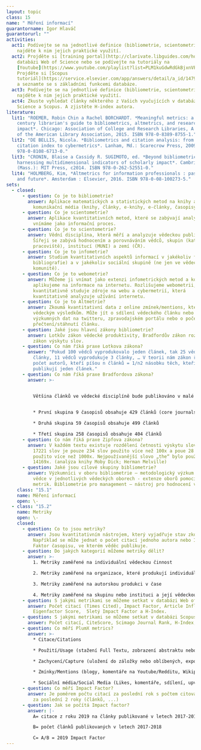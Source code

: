 ```yaml
---
layout: topic
class: 15
name: " Měření informací"
guarantorname: Igor Hlaváč
guarantorurl: ""
activities:
  act1: Podívejte se na jednotlivé definice (bibliometrie, scientometrie, …) a
    najděte k nim jejich praktické využití.
  act2: Projděte si [training portal](http://clarivate.libguides.com/home) k
    databázi Web of Science nebo se podívejte na tutoriály na
    [Youtube](https://www.youtube.com/playlist?list=PLM1kuGdwRdGkBjxnVPR0PL5Y2zDuw9d1s).
    Projděte si [Scopus
    tutoriál](https://service.elsevier.com/app/answers/detail/a_id/14799/supporthub/scopus/)
    a seznamte se s základními funkcemi databáze.
  act3: Podívejte se na jednotlivé definice (bibliometrie, scientometrie, …) a
    najděte k nim jejich praktické využití.
  act4: Zkuste vyhledat články některého z Vašich vyučujících v databázích Web of
    Science a Scopus. A zjistěte H-index autora.
literature:
  lit1: "ROEMER, Robin Chin a Rachel BORCHARDT. *Meaningful metrics: a 21st
    century librarian's guide to bibliometrics, altmetrics, and research
    impact*. Chicago: Association of College and Research Libraries, A division
    of the American Library Association, 2015. ISBN 978-0-8389-8755-1."
  lit2: "DE BELLIS, Nicola. *Bibliometrics and citation analysis: from the Science
    citation index to cybermetrics*. Lanham, Md.: Scarecrow Press, 2009. ISBN
    978-0-8108-6713-0."
  lit3: "CRONIN, Blaise a Cassidy R. SUGIMOTO, ed. *Beyond bibliometrics:
    harnessing multidimensional indicators of scholarly impact*. Cambridge
    (Mass.): MIT Press, c2014. ISBN 978-0-262-52551-0."
  lit4: "HOLMBERG, Kim, *Altmetrics for information professionals : past, present
    and future*. Amsterdam : Elsevier, 2016. ISBN 978-0-08-100273-5."
sets:
  - closed:
      - question: Co je to bibliometrie?
        answer: Aplikace matematických a statistických metod na knihy a další
          komunikační média (knihy, články, e-knihy, e-články, časopisy.
      - question: Co je scientometrie?
        answer: Aplikace kvantitativních metod, které se zabývají analýzou vědy, kterou
          vnímáme jako informační proces.
      - question: Co je to scientometrie?
        answer: Vědní disciplína, která měří a analyzuje vědeckou publikační činnost.
          Šířeji se zabývá hodnocením a porovnáváním vědců, skupin (katedra,
          pracoviště), institucí (MUNI) a zemí (ČR).
      - question: Co je to infometrie?
        answer: Studium kvantitativních aspektů informací v jakékoliv formě (ne jen
          bibliografie) a v jakékoliv sociální skupině (ne jen ve vědecké
          komunitě).
      - question: Co je to webometrie?
        answer: Můžeme ji vnímat jako extenzi infometrických metod a konceptů, které
          aplikujeme na informace na internetu. Rozlišujeme webometrii, která
          kvantitativně studuje zdroje na webu a cybermetrií, která
          kvantitativně analyzuje užívání internetu.
      - question: Co je to Altmetrie?
        answer: Zkoumá kvantitativní data z online zmínek/mentions, které se vztahují k
          vědeckým výsledkům. Může jít o sdílení vědeckého článku nebo
          výzkumných dat na twitteru, zpravodajském portálu nebo o počet
          přečtení/stáhnutí článku.
      - question: Jaké jsou hlavní zákony bibliometrie?
        answer: Lotkův zákon vědecké produktivity, Bradfordův zákon rozptylu, Zipfův
          zákon výskytu slov.
      - question: Co nám říká praxe Lotkova zákona?
        answer: "Pokud 100 vědců vyprodukovalo jeden článek, tak 25 vědců vyprodukuje 2
          články, 11 vědců vyprodukuje 3 články, … V teorii nám zákon říká:
          počet autorů, kteří píšou n článků = 1/n2 násobku těch, kteří
          publikují jeden článek."
      - question: Co nám říká praxe Bradfordova zákona?
        answer: >-
          

          Většina článků ve vědecké disciplíně bude publikováno v malé skupině hlavních časopisů (core journals), zatímco zbytek článků je rozptýleno ve velkém počtu časopisů. Prakticky:


          * První skupina 9 časopisů obsahuje 429 článků (core journals)

          * Druhá skupina 59 časopisů obsahuje 499 článků

          * Třetí skupina 258 časopisů obsahuje 404 článků
      - question: Co nám říká praxe Zipfova zákona?
        answer: V každém textu existuje rozdělení četnosti výskytu slov. Z unikátních
          17221 slov je pouze 234 slov použito více než 100x a poue 28 slov je
          použito více než 1000x. Nejpoužívanější slovo „the“ bylo použito
          14169x. (analýza knihy Moby Dick; Herman Melville)
      - question: Jaké jsou cílové skupiny bibliometrie?
        answer: Výzkumníci v oboru bibliometrie – metodologický výzkum. Bibliometrie pro
          vědce v jednotlivých vědeckých oborech - extenze oborů pomocí různých
          metrik. Bibliometrie pro management – nástroj pro hodnocení vědy.
    class: "15.1"
    name: Měření informací
    open: \-
  - class: "15.2"
    name: Metriky
    open: \-
    closed:
      - question: Co to jsou metriky?
        answer: Jsou kvantitativním nástrojem, který vyjadřuje stav zkoumaného objektu.
          Například se může jednat o počet citací jednoho autora nebo Impakt
          Faktor časopisu, ve kterém věděc publikuje.
      - question: Do jakých kategorií můžeme metriky dělit?
        answer: >-
          1. Metriky zaměřené na individuální vědeckou činnost

          2. Metriky zaměřené na organizace, které produkují individuální vědeckou činnost

          3. Metriky zaměřené na autorskou produkci v čase

          4. Metriky zaměřené na skupinu nebo instituci a její vědeckou produkci v čase
      - question: S jakými metrikami se můžeme setkat v databázi Web of Science?
        answer: Počet citací (Times Cited), Impact Factor, Article Influence Score,
          Eigenfactor Score,  5letý Impact Factor a H-Index.
      - question: S jakými metrikami se můžeme setkat v databázi Scopus?
        answer: Počet citací, CiteScore, Scimago Journal Rank, H-Index, PlumX Metrics.
      - question: Co měří PlumX metrics?
        answer: >-
          * Citace/Citations

          * Použití/Usage (stažení Full Textu, zobrazení abstraktu nebo plného textu, prokliknutí na objekt přes URL)

          * Zachycení/Capture (uložení do záložky nebo oblíbených, export nebo uložení, odebírání obsahu)

          * Zmínky/Mentions (blogy, komentáře na Youtube/Redditu, Wikipedia)

          * Sociální média/Social Media (Likes, komentáře, sdílení, upvotes, Tweety)
      - question: Co měří Impact Factor?
        answer: Je poměrem počtu citací za poslední rok s počtem citovatelných objektů
          za poslední 2 roky (článků, ...)
      - question: Jak se počítá Impact factor?
        answer: |-
          A= citace z roku 2019 na články publikované v letech 2017-2018

          B= počet článků publikovaných v letech 2017-2018

          C= A/B = 2019 Impact Factor
---
```

